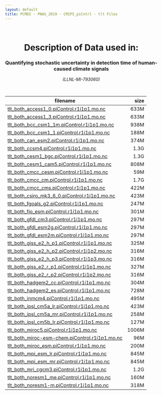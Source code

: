 ```yaml
---
layout: default
title: PCMDI - PNAS_2019 - CMIP5_piCntrl - tlt Files
---
```


<br>
<center>
    <p>
        <h1>Description of Data used in:</h1>
        <h3>Quantifying stochastic uncertainty in detection time of human-caused climate signals</h3>
    </p>
    <p><em>(LLNL-MI-793060)</em></p>
</center>
<br>

filename | size
   ---   | ---:
[tlt_both_access1_0.piControl.r1i1p1.mo.nc]({{site.baseurl}}/climate-data/PNAS_2019/CMIP5_piCntrl/tlt/tlt_both_access1_0.piControl.r1i1p1.mo.nc) | 633M
[tlt_both_access1_3.piControl.r1i1p1.mo.nc]({{site.baseurl}}/climate-data/PNAS_2019/CMIP5_piCntrl/tlt/tlt_both_access1_3.piControl.r1i1p1.mo.nc) | 633M
[tlt_both_bcc_csm1_1m.piControl.r1i1p1.mo.nc]({{site.baseurl}}/climate-data/PNAS_2019/CMIP5_piCntrl/tlt/tlt_both_bcc_csm1_1m.piControl.r1i1p1.mo.nc) | 938M
[tlt_both_bcc_csm1_1.piControl.r1i1p1.mo.nc]({{site.baseurl}}/climate-data/PNAS_2019/CMIP5_piCntrl/tlt/tlt_both_bcc_csm1_1.piControl.r1i1p1.mo.nc) | 188M
[tlt_both_can_esm2.piControl.r1i1p1.mo.nc]({{site.baseurl}}/climate-data/PNAS_2019/CMIP5_piCntrl/tlt/tlt_both_can_esm2.piControl.r1i1p1.mo.nc) | 374M
[tlt_both_ccsm4.piControl.r1i1p1.mo.nc]({{site.baseurl}}/climate-data/PNAS_2019/CMIP5_piCntrl/tlt/tlt_both_ccsm4.piControl.r1i1p1.mo.nc) | 1.3G
[tlt_both_cesm1_bgc.piControl.r1i1p1.mo.nc]({{site.baseurl}}/climate-data/PNAS_2019/CMIP5_piCntrl/tlt/tlt_both_cesm1_bgc.piControl.r1i1p1.mo.nc) | 1.3G
[tlt_both_cesm1_cam5.piControl.r1i1p1.mo.nc]({{site.baseurl}}/climate-data/PNAS_2019/CMIP5_piCntrl/tlt/tlt_both_cesm1_cam5.piControl.r1i1p1.mo.nc) | 808M
[tlt_both_cmcc_cesm.piControl.r1i1p1.mo.nc]({{site.baseurl}}/climate-data/PNAS_2019/CMIP5_piCntrl/tlt/tlt_both_cmcc_cesm.piControl.r1i1p1.mo.nc) | 59M
[tlt_both_cmcc_cm.piControl.r1i1p1.mo.nc]({{site.baseurl}}/climate-data/PNAS_2019/CMIP5_piCntrl/tlt/tlt_both_cmcc_cm.piControl.r1i1p1.mo.nc) | 1.7G
[tlt_both_cmcc_cms.piControl.r1i1p1.mo.nc]({{site.baseurl}}/climate-data/PNAS_2019/CMIP5_piCntrl/tlt/tlt_both_cmcc_cms.piControl.r1i1p1.mo.nc) | 422M
[tlt_both_csiro_mk3_6_0.piControl.r1i1p1.mo.nc]({{site.baseurl}}/climate-data/PNAS_2019/CMIP5_piCntrl/tlt/tlt_both_csiro_mk3_6_0.piControl.r1i1p1.mo.nc) | 423M
[tlt_both_fgoals_g2.piControl.r1i1p1.mo.nc]({{site.baseurl}}/climate-data/PNAS_2019/CMIP5_piCntrl/tlt/tlt_both_fgoals_g2.piControl.r1i1p1.mo.nc) | 247M
[tlt_both_fio_esm.piControl.r1i1p1.mo.nc]({{site.baseurl}}/climate-data/PNAS_2019/CMIP5_piCntrl/tlt/tlt_both_fio_esm.piControl.r1i1p1.mo.nc) | 301M
[tlt_both_gfdl_cm3.piControl.r1i1p1.mo.nc]({{site.baseurl}}/climate-data/PNAS_2019/CMIP5_piCntrl/tlt/tlt_both_gfdl_cm3.piControl.r1i1p1.mo.nc) | 297M
[tlt_both_gfdl_esm2g.piControl.r1i1p1.mo.nc]({{site.baseurl}}/climate-data/PNAS_2019/CMIP5_piCntrl/tlt/tlt_both_gfdl_esm2g.piControl.r1i1p1.mo.nc) | 297M
[tlt_both_gfdl_esm2m.piControl.r1i1p1.mo.nc]({{site.baseurl}}/climate-data/PNAS_2019/CMIP5_piCntrl/tlt/tlt_both_gfdl_esm2m.piControl.r1i1p1.mo.nc) | 297M
[tlt_both_giss_e2_h_p1.piControl.r1i1p1.mo.nc]({{site.baseurl}}/climate-data/PNAS_2019/CMIP5_piCntrl/tlt/tlt_both_giss_e2_h_p1.piControl.r1i1p1.mo.nc) | 325M
[tlt_both_giss_e2_h_p2.piControl.r1i1p2.mo.nc]({{site.baseurl}}/climate-data/PNAS_2019/CMIP5_piCntrl/tlt/tlt_both_giss_e2_h_p2.piControl.r1i1p2.mo.nc) | 316M
[tlt_both_giss_e2_h_p3.piControl.r1i1p3.mo.nc]({{site.baseurl}}/climate-data/PNAS_2019/CMIP5_piCntrl/tlt/tlt_both_giss_e2_h_p3.piControl.r1i1p3.mo.nc) | 316M
[tlt_both_giss_e2_r_p1.piControl.r1i1p1.mo.nc]({{site.baseurl}}/climate-data/PNAS_2019/CMIP5_piCntrl/tlt/tlt_both_giss_e2_r_p1.piControl.r1i1p1.mo.nc) | 327M
[tlt_both_giss_e2_r_p2.piControl.r1i1p2.mo.nc]({{site.baseurl}}/climate-data/PNAS_2019/CMIP5_piCntrl/tlt/tlt_both_giss_e2_r_p2.piControl.r1i1p2.mo.nc) | 316M
[tlt_both_hadgem2_cc.piControl.r1i1p1.mo.nc]({{site.baseurl}}/climate-data/PNAS_2019/CMIP5_piCntrl/tlt/tlt_both_hadgem2_cc.piControl.r1i1p1.mo.nc) | 304M
[tlt_both_hadgem2_es.piControl.r1i1p1.mo.nc]({{site.baseurl}}/climate-data/PNAS_2019/CMIP5_piCntrl/tlt/tlt_both_hadgem2_es.piControl.r1i1p1.mo.nc) | 728M
[tlt_both_inmcm4.piControl.r1i1p1.mo.nc]({{site.baseurl}}/climate-data/PNAS_2019/CMIP5_piCntrl/tlt/tlt_both_inmcm4.piControl.r1i1p1.mo.nc) | 495M
[tlt_both_ipsl_cm5a_lr.piControl.r1i1p1.mo.nc]({{site.baseurl}}/climate-data/PNAS_2019/CMIP5_piCntrl/tlt/tlt_both_ipsl_cm5a_lr.piControl.r1i1p1.mo.nc) | 423M
[tlt_both_ipsl_cm5a_mr.piControl.r1i1p1.mo.nc]({{site.baseurl}}/climate-data/PNAS_2019/CMIP5_piCntrl/tlt/tlt_both_ipsl_cm5a_mr.piControl.r1i1p1.mo.nc) | 258M
[tlt_both_ipsl_cm5b_lr.piControl.r1i1p1.mo.nc]({{site.baseurl}}/climate-data/PNAS_2019/CMIP5_piCntrl/tlt/tlt_both_ipsl_cm5b_lr.piControl.r1i1p1.mo.nc) | 127M
[tlt_both_miroc5.piControl.r1i1p1.mo.nc]({{site.baseurl}}/climate-data/PNAS_2019/CMIP5_piCntrl/tlt/tlt_both_miroc5.piControl.r1i1p1.mo.nc) | 1006M
[tlt_both_miroc-esm-chem.piControl.r1i1p1.mo.nc]({{site.baseurl}}/climate-data/PNAS_2019/CMIP5_piCntrl/tlt/tlt_both_miroc-esm-chem.piControl.r1i1p1.mo.nc) | 96M
[tlt_both_miroc_esm.piControl.r1i1p1.mo.nc]({{site.baseurl}}/climate-data/PNAS_2019/CMIP5_piCntrl/tlt/tlt_both_miroc_esm.piControl.r1i1p1.mo.nc) | 200M
[tlt_both_mpi_esm_lr.piControl.r1i1p1.mo.nc]({{site.baseurl}}/climate-data/PNAS_2019/CMIP5_piCntrl/tlt/tlt_both_mpi_esm_lr.piControl.r1i1p1.mo.nc) | 845M
[tlt_both_mpi_esm_mr.piControl.r1i1p1.mo.nc]({{site.baseurl}}/climate-data/PNAS_2019/CMIP5_piCntrl/tlt/tlt_both_mpi_esm_mr.piControl.r1i1p1.mo.nc) | 845M
[tlt_both_mri_cgcm3.piControl.r1i1p1.mo.nc]({{site.baseurl}}/climate-data/PNAS_2019/CMIP5_piCntrl/tlt/tlt_both_mri_cgcm3.piControl.r1i1p1.mo.nc) | 1.2G
[tlt_both_noresm1_me.piControl.r1i1p1.mo.nc]({{site.baseurl}}/climate-data/PNAS_2019/CMIP5_piCntrl/tlt/tlt_both_noresm1_me.piControl.r1i1p1.mo.nc) | 160M
[tlt_both_noresm1-m.piControl.r1i1p1.mo.nc]({{site.baseurl}}/climate-data/PNAS_2019/CMIP5_piCntrl/tlt/tlt_both_noresm1-m.piControl.r1i1p1.mo.nc) | 318M
